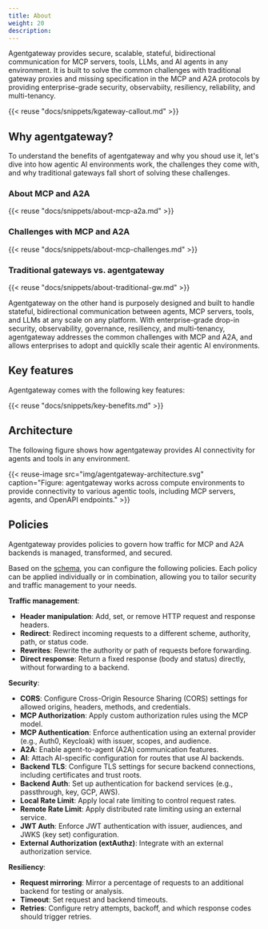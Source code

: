 ```yaml
---
title: About
weight: 20
description:
---
```


Agentgateway provides secure, scalable, stateful, bidirectional communication for MCP servers, tools, LLMs, and AI agents in any environment. It is built to solve the common challenges with traditional gateway proxies and missing specification in the MCP and A2A protocols by providing enterprise-grade security, observabiity, resiliency, reliability, and multi-tenancy.

{{< reuse "docs/snippets/kgateway-callout.md" >}}

## Why agentgateway?

To understand the benefits of agentgateway and why you shoud use it, let's dive into how agentic AI environments work, the challenges they come with, and why traditional gateways fall short of solving these challenges. 

### About MCP and A2A 

{{< reuse "docs/snippets/about-mcp-a2a.md" >}}

### Challenges with MCP and A2A

{{< reuse "docs/snippets/about-mcp-challenges.md" >}}

### Traditional gateways vs. agentgateway

{{< reuse "docs/snippets/about-traditional-gw.md" >}}

Agentgateway on the other hand is purposely designed and built to handle stateful, bidirectional communication between agents, MCP servers, tools, and LLMs at any scale on any platform. With enterprise-grade drop-in security, observability, governance, resiliency, and multi-tenancy, agentgateway addresses the common challenges with MCP and A2A, and allows enterprises to adopt and quicklly scale their agentic AI environments. 

## Key features

Agentgateway comes with the following key features: 

{{< reuse "docs/snippets/key-benefits.md" >}}

## Architecture

The following figure shows how agentgateway provides AI connectivity for agents and tools in any environment.

{{< reuse-image src="img/agentgateway-architecture.svg" caption="Figure: agentgateway works across compute environments to provide connectivity to various agentic tools, including MCP servers, agents, and OpenAPI endpoints." >}}

## Policies

Agentgateway provides policies to govern how traffic for MCP and A2A backends is managed, transformed, and secured. 

Based on the [schema](https://github.com/agentgateway/agentgateway/blob/main/schema/local.json), you can configure the following policies. Each policy can be applied individually or in combination, allowing you to tailor security and traffic management to your needs.

**Traffic management**: 
* **Header manipulation**: Add, set, or remove HTTP request and response headers.
* **Redirect**: Redirect incoming requests to a different scheme, authority, path, or status code.
* **Rewrites**: Rewrite the authority or path of requests before forwarding.
* **Direct response**: Return a fixed response (body and status) directly, without forwarding to a backend.

**Security**: 
* **CORS**: Configure Cross-Origin Resource Sharing (CORS) settings for allowed origins, headers, methods, and credentials.
* **MCP Authorization**: Apply custom authorization rules using the MCP model.
* **MCP Authentication**: Enforce authentication using an external provider (e.g., Auth0, Keycloak) with issuer, scopes, and audience.
* **A2A**: Enable agent-to-agent (A2A) communication features.
* **AI**: Attach AI-specific configuration for routes that use AI backends.
* **Backend TLS**: Configure TLS settings for secure backend connections, including certificates and trust roots.
* **Backend Auth**: Set up authentication for backend services (e.g., passthrough, key, GCP, AWS).
* **Local Rate Limit**: Apply local rate limiting to control request rates.
* **Remote Rate Limit**: Apply distributed rate limiting using an external service.
* **JWT Auth**: Enforce JWT authentication with issuer, audiences, and JWKS (key set) configuration.
* **External Authorization (extAuthz)**: Integrate with an external authorization service.

**Resiliency**: 
* **Request mirroring**: Mirror a percentage of requests to an additional backend for testing or analysis.
* **Timeout**: Set request and backend timeouts.
* **Retries**: Configure retry attempts, backoff, and which response codes should trigger retries.
